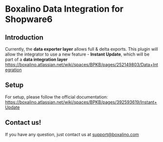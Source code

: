 # Boxalino Data Integration for Shopware6

## Introduction
Currently, the **data exporter layer** allows full & delta exports.
This plugin will allow the integrator to use a new feature - **Instant Update**, which will be part of a **data integration layer**
https://boxalino.atlassian.net/wiki/spaces/BPKB/pages/252149803/Data+Integration

## Setup
For setup, please follow the official documentation:
https://boxalino.atlassian.net/wiki/spaces/BPKB/pages/392593619/Instant+Update


## Contact us!

If you have any question, just contact us at support@boxalino.com
